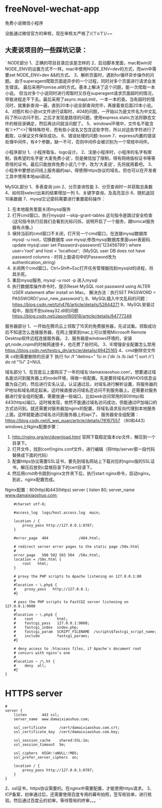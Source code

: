 # freeNovel-wechat-app
免费小说微信小程序

没能通过微信官方的审核，现在审核太严格了/(ㄒoㄒ)/~~

## 大麦说项目的一些踩坑记录：
`
NODE部分
1、正确的项目目录应该是怎样的
2、启动脚本里面，mac和win对NODE_ENV的设置方式不一样。mac中使用NODE_ENV=dev的方式，而win中需要set NODE_ENV=dev &&的方式。
3、解析页面时，遇到for循环异步操作的问题。
      由于superagent爬取页面是异步的一个过程，同时对多个页面进行请求会发生错误。
      最后采用Promise.all的方式。基本上解决了这个问题，能一次爬取一本小说。
      但当对多个小说同时进行爬取时又存在superagent请求页面超时的情况，导致进程走不下去。最后采用了async.mapLimit，一本一本的查。当有超时的情况时，就重新查询一遍，直到20本小说全部查询完毕，再接着查后面20本小说。
4、对图片和小说txt文件进行读取时，404的问题，一开始以为是文件名为中文乱码了所以访问不到，之后才发现是路径的问题。使用express.static方法将静态文件的根目录确定，然后再访问就没问题了。
5、windows环境中，文件名不能含有'\/:*?"<>|'等特殊符号，而有些小说名又包含这些字符，所以对这些字符进行了截取，以保证文件保存成功。
6、错误处理的问题-boom
7、express内置的错误处理中间件，有4个参数，缺一不可，否则中间件会被识别为一个常规中间件。

小程序部分
1、小程序取名、logo设计。
2、注册小程序时，小程序的名字有限制，我希望的名字是‘大麦免费小说’，但是微信加了限制，得有网络版权证书等等奇怪的证书。最后只能放弃免费小说几个字，改为‘大麦说’，先将就用着吧。
3、小程序中要想访问线上服务器的api，得使用https协议的域名，但也可以在开发者工具中使用本地api调试。

MySQL部分
1、多表查询 join
2、分页查询性能
3、分页查询时一并获取总条数
4、如何将select出来的结果增加一列
5、关键字查询，及高亮显示
6、随机返回10条数据
7、mysql忘记密码需要进行重置密码操作：
1. 在本地服务里面关闭mysql服务
2. 打开cmd窗口，执行mysqld --skip-grant-tables  这句指令是跳过安全检查(这句指令执行后我们会看到光标闪烁，说明开启了一个服务，跟tomcat服务器有点像。)
3. 保持当前的cmd窗口不关闭，打开另一个cmd窗口，在连接mysql数据库 mysql -u root，切换数据库 use mysql;修改mysql数据库里面user表密码. update mysql.user set Password=password('123456789') where user='root' and host = 'localhost';（MySQL user DB does not have password columns - 时将上面语句中的Password改为authentication_string)
4. 关闭两个cmd窗口，Ctrl+Shift+Esc打开任务管理器找到mysqld的进程，将其杀死。
5. 重启mysql服务, mysql -u root -p 进入mysql
6. 执行数据库操作命令时，提示Reset MySQL root password using ALTER USER statement after install on Mac。 解决办法：执行SET PASSWORD = PASSWORD('your_new_password');
8、MySQL插入中文乱码的问题：https://blog.csdn.net/tzh476/article/details/52644271
9、MySQL安装过程中，报找不到ssleay32.dll的问题  https://blog.csdn.net/Jason160918/article/details/84777248


服务器部分
1、一开始在腾讯云上领取了15天的免费服务器，先试试看。领取成功后不知道怎么连接服务器，在网上搜索到mac上可以使用Microsoft Remote Desktop软件远程连接服务器。
2、服务器是windows环境的，安装git,node,cnpm的时候网速很卡，也花费了些时间。
3、IE增强安全配置怎么禁用  https://blog.csdn.net/testcs_dn/article/details/49425165
4、cmd删除空文件夹  cd到需要删除的目录下 执行  for /f "delims=" %i in ('dir /s /b /ad ^| sort /r') do rd "%i" 2>NUL

域名部分
1、在百度云上面购买了一年的域名‘damaixiaoshuo.com’。想要通过域名能访问到服务器上的node环境，得做一些配置。先是要将域名的WHOIS信息设置为自己的，然后进行实名认证。认证通过后，对域名进行解析设置，将服务器的IP地址和域名绑定起来。这时候直接访问域名还访问不到服务器上。还需要对服务器进行安全组的配置，需要放通一些端口，比如web访问常用的80(http)和443(https)端口。这时候发现，依然不能通过域名访问成功，但能通过IP加端口的方式访问到。就还需要对服务器加nginx的配置，将域名请求反向代理到本地服务上面。这样就能通过域名访问到服务器上的api了。
服务器安全组配置：https://blog.csdn.net/li_wei_quan/article/details/78167557  （80和443）
windows上Nginx配置步骤：
1. http://nginx.org/en/download.html 官网下载稳定版本zip文件，解压到一个目录下。
2. 打开文件，找到conf/nginx.conf文件，进行编辑（将http/server那一段代码替换成下面的代码）
3. 配置https协议需要SSL证书，要先到域名网站上下载对应的nginx版的SSL证书，解压后放到c盘根目录下的cert目录下。
4. 然后用cmd命令跳到nginx文件夹下后，执行start nginx命令，启动nginx。
到此，nginx配置完成。

Nginx配置：80(http)和443(https)
server {
        listen       80;
        server_name  www.damaixiaoshuo.com;

        #charset utf-8;

        #access_log  logs/host.access.log  main;

        location / {
            proxy_pass http://127.0.0.1:8787;  
        }

        #error_page  404              /404.html;

        # redirect server error pages to the static page /50x.html
        #
        error_page   500 502 503 504  /50x.html;
        location = /50x.html {
            root   html;
        }

        # proxy the PHP scripts to Apache listening on 127.0.0.1:80
        #
        #location ~ \.php$ {
        #    proxy_pass   http://127.0.0.1;
        #}

        # pass the PHP scripts to FastCGI server listening on 127.0.0.1:9000
        #
        #location ~ \.php$ {
        #    root           html;
        #    fastcgi_pass   127.0.0.1:9000;
        #    fastcgi_index  index.php;
        #    fastcgi_param  SCRIPT_FILENAME  /scripts$fastcgi_script_name;
        #    include        fastcgi_params;
        #}

        # deny access to .htaccess files, if Apache's document root
        # concurs with nginx's one
        #
        #location ~ /\.ht {
        #    deny  all;
        #}
    }
# HTTPS server
    #	
    server {
        listen       443 ssl;
        server_name  www.damaixiaoshuo.com;

        ssl_certificate      /cert/damaixiaoshuo.com.crt;
        ssl_certificate_key  /cert/damaixiaoshuo.com.key;

        ssl_session_cache    shared:SSL:1m;
        ssl_session_timeout  5m;

        ssl_ciphers  HIGH:!aNULL:!MD5;
        ssl_prefer_server_ciphers  on;

        location / {
            proxy_pass http://127.0.0.1:8787;
        }
    }

2、ssl证书，https协议需要的。在nginx中需要配置，才能使用https请求。
3、ICP备案，初审通过后，还需要使用百度专用的幕布拍照，签写核验单，进行核验。然后通过百度云的初审。等待管局的终审。。。
`


